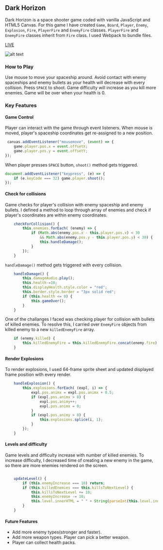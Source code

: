 ## Dark Horizon

Dark Horizon is a space shooter game coded with vanilla JavaScript and HTML5 Canvas. For this game I have created `Game`, `Board`, `Player`, `Enemy`, `Explosion`, `Fire`, `PlayerFire` and `EnemyFire` classes. `PlayerFire` and `EnemyFire` classes inherit from `Fire` class. I used Webpack to bundle files.

<a href="http://odiuriagin.com/DarkHorizon/">LIVE</a>



![alt text](https://s3.amazonaws.com/realbnb-dev/Dark+Horizon.png "Game")

### **How to Play**

Use mouse to move your spaceship around. Avoid contact with enemy spaceships and enemy bullets as your health will decrease with every collision. Press `SPACE` to shoot. Game difficulty will increase as you kill more enemies. Game will be over when your health is 0.

### **Key Features**

#### Game Control
Player can interact with the game through event listeners. When mouse is moved, player's spaceship coordinates get re-assigned to a new position.

```javascript
 canvas.addEventListener("mousemove", (event) => {
    game.player.pos.x = event.offsetX;
    game.player.pos.y = event.offsetY;
});
```
When player presses `SPACE` button, `shoot()` method gets triggered.
```javascript
document.addEventListener("keypress", (e) => {
    if (e.keyCode === 32) game.player.shoot();
});
```

#### Check for collisions

Game checks for player's collision with enemy spaceship and enemy bullets. I defined a method to loop through array of enemies and check if player's coordinates are within enemy coordinates. 

```javascript
    checkForCollision() {
        this.enemies.forEach( (enemy) => {
            if (Math.abs(enemy.pos.x - this.player.pos.x) < 30
                && Math.abs(enemy.pos.y - this.player.pos.y) < 30) {
                this.handleDamage();
            }
        });
    }
```

`handleDamage()` method gets triggered with every collision.

```javascript
    handleDamage() {
        this.damageAudio.play();
        this.health-=10;
        this.displayHealth.style.color = "red";
        this.border.style.border = "3px solid red";
        if (this.health <= 0) {
            this.gameOver();
        }
    }
```

One of the challanges I faced was checking player for collision with bullets of killed enemies. To resolve this, I carried over `EnemyFire` objects from killed enemy to a new `killedEnemyFire` array. 

```javascript
    if (enemy.killed) {
        this.killedEnemyFire = this.killedEnemyFire.concat(enemy.fire);
    }
```

#### Render Explosions

To render explosions, I used 64-frame sprite sheet and updated displayed frame position with every render.

```javascript
    handleExplosion() {
        this.explosions.forEach( (expl, i) => {
            expl.pos.animx = expl.pos.animx + 0.5;
            if (expl.pos.animx > 8) {
                expl.pos.animy++; 
                expl.pos.animx = 0;
            }
            if (expl.pos.animy > 8) {
                this.explosions.splice(i, 1);
            } 
        });
    }
```

#### Levels and difficulty
    
Game levels and difficulty increase with number of killed enemies. To increase difficulty, I decreased time of creating a new enemy in the game, so there are more enemies rendered on the screen. 

```javascript

    updateLevel() {
        if (this.enemyIncrease === 10) return;
        if (this.killedEnemies === this.killsToNextLevel) {
            this.killsToNextLevel += 10;
            this.enemyIncrease -= 10;
            this.level.innerHTML = " " + String(parseInt(this.level.innerHTML) + 1);
        }
    }

```

#### Future Features
- Add more enemy types(stronger and faster).
- Add more weapon types. Player can pick a better weapon. 
- Player can collect health packs.